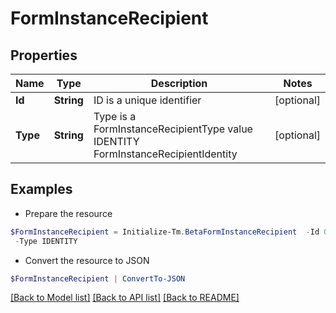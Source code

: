 # FormInstanceRecipient
## Properties

Name | Type | Description | Notes
------------ | ------------- | ------------- | -------------
**Id** | **String** | ID is a unique identifier | [optional] 
**Type** | **String** | Type is a FormInstanceRecipientType value IDENTITY FormInstanceRecipientIdentity | [optional] 

## Examples

- Prepare the resource
```powershell
$FormInstanceRecipient = Initialize-Tm.BetaFormInstanceRecipient  -Id 00000000-0000-0000-0000-000000000000 `
 -Type IDENTITY
```

- Convert the resource to JSON
```powershell
$FormInstanceRecipient | ConvertTo-JSON
```

[[Back to Model list]](../README.md#documentation-for-models) [[Back to API list]](../README.md#documentation-for-api-endpoints) [[Back to README]](../README.md)

